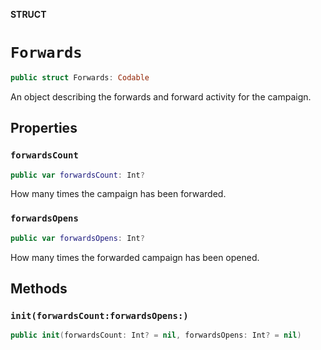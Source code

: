 **STRUCT**

# `Forwards`

```swift
public struct Forwards: Codable
```

An object describing the forwards and forward activity for the campaign.

## Properties
### `forwardsCount`

```swift
public var forwardsCount: Int?
```

How many times the campaign has been forwarded.

### `forwardsOpens`

```swift
public var forwardsOpens: Int?
```

How many times the forwarded campaign has been opened.

## Methods
### `init(forwardsCount:forwardsOpens:)`

```swift
public init(forwardsCount: Int? = nil, forwardsOpens: Int? = nil)
```

